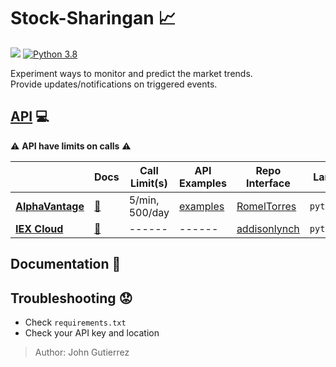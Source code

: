 # Stock-Sharingan :chart_with_upwards_trend:

![](https://travis-ci.com/XDwightsBeetsX/stock-sharingan.svg?branch=master)
[![Python 3.8](https://img.shields.io/badge/python-3.8-blue.svg)](https://www.python.org/downloads/release/python-380/)

Experiment ways to monitor and predict the market trends.  
Provide updates/notifications on triggered events.  

## [API](https://en.wikipedia.org/wiki/Application_programming_interface) :computer:

:warning: **API have limits on calls** :warning:

|| Docs | Call Limit(s) | API Examples | Repo Interface | Lang | Free |
| ------ | ------ | ------ | ------ | ------ | ------ | ------ |
| [**AlphaVantage**](https://www.alphavantage.co/) | [:book:](https://www.alphavantage.co/documentation/) | 5/min, 500/day | [examples](https://github.com/RomelTorres/av_example/blob/master/Alpha%20vantage%20examples.ipynb) | [RomelTorres](https://github.com/RomelTorres/alpha_vantage) | `python` | :white_check_mark: |
| [**IEX Cloud**](https://iexcloud.io/) | [:book:](https://iexcloud.io/docs/api/) | ------ | ------ | [addisonlynch](https://github.com/addisonlynch/iexfinance) | `python` | :white_check_mark: |

## Documentation :book:

## Troubleshooting :worried:

- Check `requirements.txt`
- Check your API key and location

> Author: John Gutierrez
